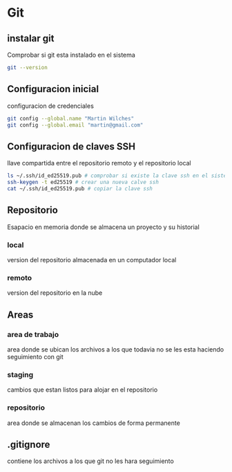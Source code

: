 # Git

## instalar git

Comprobar si git esta instalado en el sistema

```bash
git --version
```

## Configuracion inicial

configuracion de credenciales

```bash
git config --global.name "Martin Wilches"
git config --global.email "martin@gmail.com"
```

## Configuracion de claves SSH

llave compartida entre el repositorio remoto y el repositorio local

```bash
ls ~/.ssh/id_ed25519.pub # comprobar si existe la clave ssh en el sistema
ssh-keygen -t ed25519 # crear una nueva calve ssh
cat ~/.ssh/id_ed25519.pub # copiar la clave ssh
```

## Repositorio

Esapacio en memoria donde se almacena un proyecto y su historial

### local

version del repositorio almacenada en un computador local

### remoto

version del repositorio en la nube

## Areas

### area de trabajo

area donde se ubican los archivos a los que todavia no se les esta haciendo seguimiento con git

### staging

cambios que estan listos para alojar en el repositorio

### repositorio

area donde se almacenan los cambios de forma permanente

## .gitignore

contiene los archivos a los que git no les hara seguimiento
